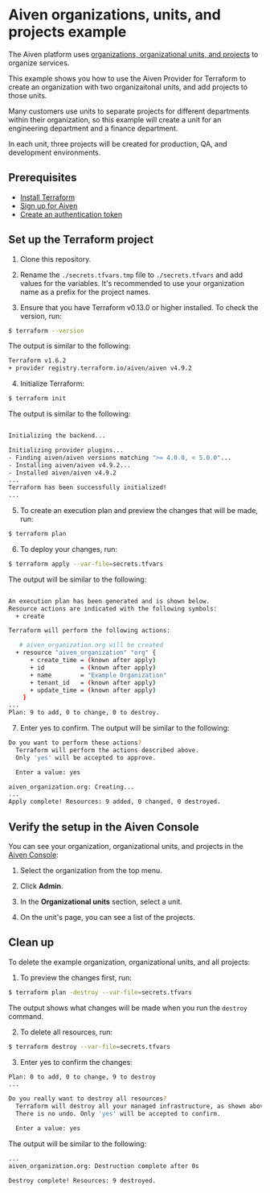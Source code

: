# Aiven organizations, units, and projects example

The Aiven platform uses [organizations, organizational units, and projects](https://aiven.io/docs/platform/concepts/orgs-units-projects) to organize services.

This example shows you how to use the Aiven Provider for Terraform to create an organization with two organizaitonal units, and add projects to those units.

Many customers use units to separate projects for different departments within their organization, so this example will create a unit for an engineering department and a finance department.

In each unit, three projects will be created for production, QA, and development environments.

## Prerequisites

* [Install Terraform](https://www.terraform.io/downloads)
* [Sign up for Aiven](https://console.aiven.io/signup?utm_source=github&utm_medium=organic&utm_campaign=devportal&utm_content=repo)
* [Create an authentication token](https://aiven.io/docs/platform/howto/create_authentication_token)

## Set up the Terraform project

1. Clone this repository.

2. Rename the `./secrets.tfvars.tmp` file to `./secrets.tfvars` and add values for the variables. It's recommended to use your organization name as a prefix for the project names.

3. Ensure that you have Terraform v0.13.0 or higher installed. To check the version, run:

```sh
$ terraform --version
```

The output is similar to the following:

```sh
Terraform v1.6.2
+ provider registry.terraform.io/aiven/aiven v4.9.2
```

4. Initialize Terraform:

```sh
$ terraform init
```

The output is similar to the following:

```sh

Initializing the backend...

Initializing provider plugins...
- Finding aiven/aiven versions matching ">= 4.0.0, < 5.0.0"...
- Installing aiven/aiven v4.9.2...
- Installed aiven/aiven v4.9.2
...
Terraform has been successfully initialized!
...
```

5. To create an execution plan and preview the changes that will be made, run:

```sh
$ terraform plan

```

6. To deploy your changes, run:

```sh
$ terraform apply --var-file=secrets.tfvars
```

The output will be similar to the following:
```sh

An execution plan has been generated and is shown below.
Resource actions are indicated with the following symbols:
  + create

Terraform will perform the following actions:

   # aiven_organization.org will be created
  + resource "aiven_organization" "org" {
      + create_time = (known after apply)
      + id          = (known after apply)
      + name        = "Example Organization"
      + tenant_id   = (known after apply)
      + update_time = (known after apply)
    }
...
Plan: 9 to add, 0 to change, 0 to destroy.
```
7. Enter yes to confirm. The output will be similar to the following:

```sh
Do you want to perform these actions?
  Terraform will perform the actions described above.
  Only 'yes' will be accepted to approve.

  Enter a value: yes

aiven_organization.org: Creating...
...
Apply complete! Resources: 9 added, 0 changed, 0 destroyed.
```

## Verify the setup in the Aiven Console

You can see your organization, organizational units, and projects in the [Aiven Console](https://console.aiven.io/):

1. Select the organization from the top menu.

2. Click **Admin**.

3. In the **Organizational units** section, select a unit.

4. On the unit's page, you can see a list of the projects.


## Clean up

To delete the example organization, organizational units, and all projects:

1. To preview the changes first, run:

```sh
$ terraform plan -destroy --var-file=secrets.tfvars
```

The output shows what changes will be made when you run the `destroy` command.

2. To delete all resources, run:

```sh
$ terraform destroy --var-file=secrets.tfvars
```

3. Enter yes to confirm the changes:
```sh
Plan: 0 to add, 0 to change, 9 to destroy
...

Do you really want to destroy all resources?
  Terraform will destroy all your managed infrastructure, as shown above.
  There is no undo. Only 'yes' will be accepted to confirm.

  Enter a value: yes
```

The output will be similar to the following:

```sh
...
aiven_organization.org: Destruction complete after 0s

Destroy complete! Resources: 9 destroyed.
```

